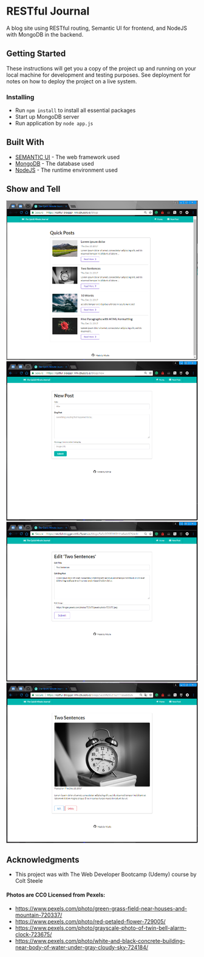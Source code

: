 # RESTful Journal
A blog site using RESTful routing, Semantic UI for frontend, and NodeJS with MongoDB in the backend.

## Getting Started

These instructions will get you a copy of the project up and running on your local machine for development and testing purposes. See deployment for notes on how to deploy the project on a live system.

### Installing
* Run ```npm install``` to install all essential packages
* Start up MongoDB server
* Run application by ```node app.js```

## Built With
* [SEMANTIC UI](https://semantic-ui.com/) - The web framework used
* [MongoDB](https://www.mongodb.com/) - The database used
* [NodeJS](https://nodejs.org) - The runtime environment used

## Show and Tell
![home screenshot](/screenshots/home.PNG)
![new post screenshot](/screenshots/new.PNG)
![edit page screenshot](/screenshots/edit.PNG)
![readmore page screenshot](/screenshots/readmore.PNG)


## Acknowledgments
* This project was with The Web Developer Bootcamp (Udemy) course by Colt Steele
#### Photos are CC0 Licensed from Pexels:
* https://www.pexels.com/photo/green-grass-field-near-houses-and-mountain-720337/
* https://www.pexels.com/photo/red-petaled-flower-729005/
* https://www.pexels.com/photo/grayscale-photo-of-twin-bell-alarm-clock-723675/
* https://www.pexels.com/photo/white-and-black-concrete-building-near-body-of-water-under-gray-cloudy-sky-724184/
